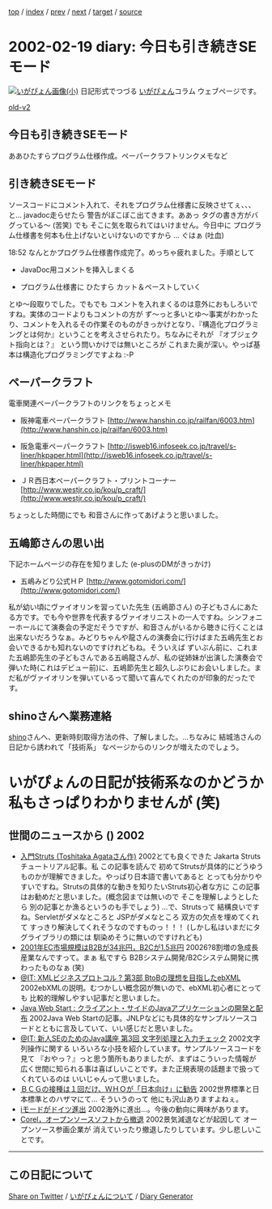 [top](https://igapyon.github.io/diary/) 
 / [index](https://igapyon.github.io/diary/2002/index.html) 
 / [prev](https://igapyon.github.io/diary/2002/ig020218.html) 
 / [next](https://igapyon.github.io/diary/2002/ig020220.html) 
 / [target](https://igapyon.github.io/diary/2002/ig020219.html) 
 / [source](https://github.com/igapyon/diary/blob/gh-pages/2002/ig020219.html.src.md) 

2002-02-19 diary: 今日も引き続きSEモード
=====================================================================================================
[![いがぴょん画像(小)](https://igapyon.github.io/diary/images/iga200306s.jpg "いがぴょん")](https://igapyon.github.io/diary/memo/memoigapyon.html) 日記形式でつづる [いがぴょん](https://igapyon.github.io/diary/memo/memoigapyon.html)コラム ウェブページです。

[old-v2](ig020219-orig.html)

## 今日も引き続きSEモード

ああひたすらプログラム仕様作成。ペーパークラフトリンクメモなど


## 引き続きSEモード

ソースコードにコメント入れて、それをプログラム仕様書に反映させてぇ、、、と…
javadoc走らせたら 警告がぼこぼこ出てきます。ああっ タグの書き方がバグっている～
(苦笑) でも そこに気を取られてはいけません。今日中に プログラム仕様書を何本も仕上げないといけないのですから … ぐはぁ (吐血)

18:52 なんとかプログラム仕様書作成完了。めっちゃ疲れました。手順として

* JavaDoc用コメントを挿入しまくる
  
* プログラム仕様書に ひたすら カット＆ペーストしていく

とゆ～段取りでした。でもでも コメントを入れまくるのは意外におもしろいですね。実体のコードよりもコメントの方が ず～っと多いとゆ～事実がわかったり、コメントを入れるその作業そのものがきっかけとなり、『構造化プログラミングとは何か』ということを考えさせられたり。ちなみにそれが 『オブジェクト指向とは？』 という問いかけでは無いところが これまた奥が深い。やっぱ基本は構造化プログラミングですよね
:-P

## ペーパークラフト

電車関連ペーパークラフトのリンクをちょっとメモ

* 阪神電車ペーパークラフト
  [http://www.hanshin.co.jp/railfan/6003.htm](http://www.hanshin.co.jp/railfan/6003.htm)
  
* 阪急電車ペーパークラフト
  [http://isweb16.infoseek.co.jp/travel/s-liner/hkpaper.html](http://isweb16.infoseek.co.jp/travel/s-liner/hkpaper.html)
  
* ＪＲ西日本ペーパークラフト・プリントコーナー
  [http://www.westjr.co.jp/kou/p_craft/](http://www.westjr.co.jp/kou/p_craft/)

ちょっとした時間にでも 和音さんに作ってあげようと思いました。

## 五嶋節さんの思い出

下記ホームページの存在を知りました (e-plusのDMがきっかけ)

* 五嶋みどり公式ＨＰ
  [http://www.gotomidori.com/](http://www.gotomidori.com/)

私が幼い頃にヴァイオリンを習っていた先生 (五嶋節さん) の子どもさんにあたる方です。でも今や世界を代表するヴァイオリニストの一人ですね。シンフォニーホールにて演奏会の予定だそうですが、和音さんがいるから聴きに行くことは出来ないだろうなぁ。みどりちゃんや龍さんの演奏会に行けばまた五嶋先生とお会いできるかも知れないのですけれどもね。そういえば ずいぶん前に、これまた五嶋節先生の子どもさんである五嶋龍さんが、私の従姉妹が出演した演奏会で弾いた時(これはデビュー前)に、五嶋節先生と超久しぶりにお会いしました。まだ私がヴァイオリンを弾いているって聞いて喜んでくれたのが印象的だったです。

## shinoさんへ業務連絡

[shino](http://www.freedomcat.com/)さんへ、更新時刻取得方法の件、了解しました。…ちなみに 結城浩さんの日記から誘われて「技術系」 なページからのリンクが増えたのでしょう。
# いがぴょんの日記が技術系なのかどうか 私もさっぱりわかりませんが (笑)

## 世間のニュースから () 2002

* [入門Struts (Toshitaka Agataさん作)](http://www3.coara.or.jp/~agt/struts/index.html)  2002とても良くできた Jakarta Strutsチュートリアル記事。私 この記事を読んで 初めてStrutsが具体的にどうゆうものかが理解できました。やっぱり日本語で書いてあると とっても分かりやすいですね。Strutsの具体的な動きを知りたいStruts初心者な方に この記事はお勧めだと思いました。(概念図までは無いので そこを理解しようとしたら 別の記事とか漁るというのも手でしょう) …で、Strutsって 結構良いですね。Servletがダメなところと JSPがダメなところ 双方の欠点を埋めてくれて すっきり解決してくれそうなのですものっ！！！ (しかし私はいまだにタグライブラリの類には 馴染めそうに無いのですけれども)
* [2001年EC市場規模はB2Bが34兆円，B2Cが1.5兆円](http://www.zdnet.co.jp/news/bursts/0202/18/07.html)  20026?8割増の急成長産業なんですって。まぁ 私ですら B2Bシステム開発/B2Cシステム開発に携わったものなぁ (笑)
* [@IT: XMLビジネスプロトコル ? 第3部 BtoBの理想を目指したebXML](http://www.atmarkit.co.jp/fxml/tanpatsu/13protocol/xmlprotocol03.html)  2002ebXMLの説明。むつかしい概念図が無いので、ebXML初心者にとっても 比較的理解しやすい記事だと思いました。
* [Java Web Start : クライアント・サイドのJavaアプリケーションの開発と配布](http://www-6.ibm.com/jp/developerworks/java/020215/j_j-webstart.html)  2002Java Web Startの記事。JNLPなどにも具体的なサンプルソースコードとともに言及していて、いい感じだと思いました。
* [@IT: 新人SEのためのJava講座 第3回 文字列処理と入力チェック](http://www.atmarkit.co.jp/fjava/rensai/jsp2_03/jsp2_03_1.html)  2002文字列操作に関する いろいろな小技を紹介しています。サンプルソースコードを見て 『おやっ？』っと思う箇所もありましたが、まずはこういった情報が 広く世間に知られる事は喜ばしいことです。また正規表現の話題まで扱ってくれているのは いいじゃんって思いました。
* [ＢＣＧの接種は１回だけ、ＷＨＯが「日本向け」に勧告](http://www.asahi.com/national/update/0219/004.html)  2002世界標準と日本標準とのハザマにて… そういうのって 他にも沢山ありますよねぇ。
* [iモードがドイツ進出](http://www.zdnet.co.jp/news/0202/19/b_0218_05.html)  2002海外に進出…。今後の動向に興味があります。
* [Corel，オープンソースソフトから撤退](http://www.zdnet.co.jp/news/0202/19/b_0218_07.html)  2002景気減退などが起因して オープンソース参画企業が 消えていったり撤退したりしています。少し悲しいことです。

----------------------------------------------------------------------------------------------------

## この日記について

[Share on Twitter](https://twitter.com/intent/tweet?hashtags=igapyon%2Cdiary%2C%E3%81%84%E3%81%8C%E3%81%B4%E3%82%87%E3%82%93&text=%E4%BB%8A%E6%97%A5%E3%82%82%E5%BC%95%E3%81%8D%E7%B6%9A%E3%81%8DSE%E3%83%A2%E3%83%BC%E3%83%89&url=https%3A%2F%2Figapyon.github.io%2Fdiary%2F2002%2Fig020219.html) / [いがぴょんについて](https://igapyon.github.io/diary/memo/memoigapyon.html) / [Diary Generator](https://github.com/igapyon/igapyonv3)
